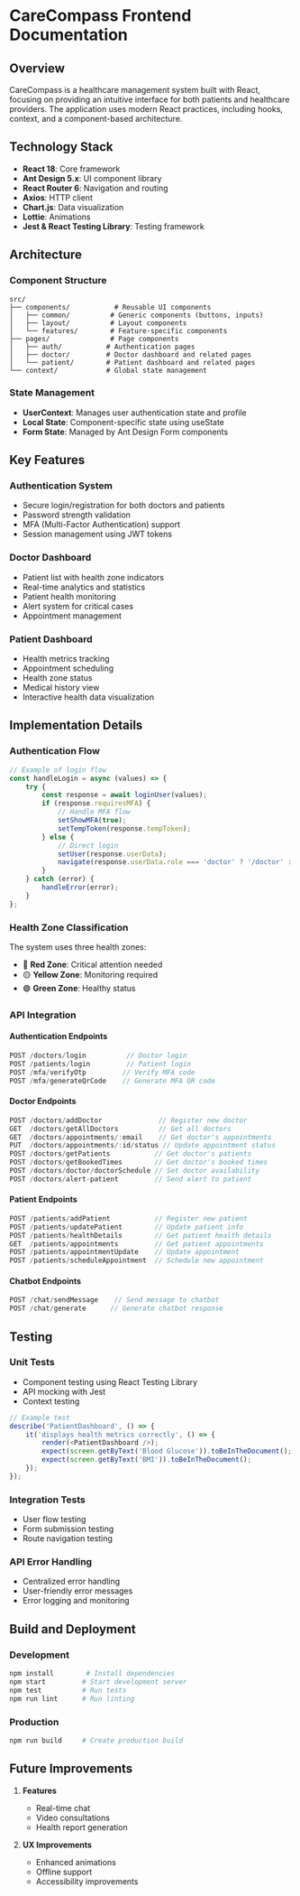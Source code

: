 # CareCompass Frontend Documentation

## Overview
CareCompass is a healthcare management system built with React, focusing on providing an intuitive interface for both patients and healthcare providers. The application uses modern React practices, including hooks, context, and a component-based architecture.

## Technology Stack
- **React 18**: Core framework
- **Ant Design 5.x**: UI component library
- **React Router 6**: Navigation and routing
- **Axios**: HTTP client
- **Chart.js**: Data visualization
- **Lottie**: Animations
- **Jest & React Testing Library**: Testing framework

## Architecture

### Component Structure
```
src/
├── components/           # Reusable UI components
│   ├── common/          # Generic components (buttons, inputs)
│   ├── layout/          # Layout components
│   └── features/        # Feature-specific components
├── pages/               # Page components
│   ├── auth/           # Authentication pages
│   ├── doctor/         # Doctor dashboard and related pages
│   └── patient/        # Patient dashboard and related pages
└── context/            # Global state management
```

### State Management
- **UserContext**: Manages user authentication state and profile
- **Local State**: Component-specific state using useState
- **Form State**: Managed by Ant Design Form components

## Key Features

### Authentication System
- Secure login/registration for both doctors and patients
- Password strength validation
- MFA (Multi-Factor Authentication) support
- Session management using JWT tokens

### Doctor Dashboard
- Patient list with health zone indicators
- Real-time analytics and statistics
- Patient health monitoring
- Alert system for critical cases
- Appointment management

### Patient Dashboard
- Health metrics tracking
- Appointment scheduling
- Health zone status
- Medical history view
- Interactive health data visualization

## Implementation Details

### Authentication Flow
```javascript
// Example of login flow
const handleLogin = async (values) => {
    try {
        const response = await loginUser(values);
        if (response.requiresMFA) {
            // Handle MFA flow
            setShowMFA(true);
            setTempToken(response.tempToken);
        } else {
            // Direct login
            setUser(response.userData);
            navigate(response.userData.role === 'doctor' ? '/doctor' : '/patient');
        }
    } catch (error) {
        handleError(error);
    }
};
```

### Health Zone Classification
The system uses three health zones:
- 🔴 **Red Zone**: Critical attention needed
- 🟡 **Yellow Zone**: Monitoring required
- 🟢 **Green Zone**: Healthy status


### API Integration

#### Authentication Endpoints
```javascript
POST /doctors/login          // Doctor login
POST /patients/login         // Patient login
POST /mfa/verifyOtp         // Verify MFA code
POST /mfa/generateQrCode    // Generate MFA QR code
```

#### Doctor Endpoints
```javascript
POST /doctors/addDoctor              // Register new doctor
GET  /doctors/getAllDoctors          // Get all doctors
GET  /doctors/appointments/:email    // Get doctor's appointments
PUT  /doctors/appointments/:id/status // Update appointment status
POST /doctors/getPatients           // Get doctor's patients
POST /doctors/getBookedTimes        // Get doctor's booked times
POST /doctors/doctor/doctorSchedule // Set doctor availability
POST /doctors/alert-patient         // Send alert to patient
```

#### Patient Endpoints
```javascript
POST /patients/addPatient           // Register new patient
POST /patients/updatePatient        // Update patient info
POST /patients/healthDetails        // Get patient health details
GET  /patients/appointments         // Get patient appointments
POST /patients/appointmentUpdate    // Update appointment
POST /patients/scheduleAppointment  // Schedule new appointment
```

#### Chatbot Endpoints
```javascript
POST /chat/sendMessage    // Send message to chatbot
POST /chat/generate      // Generate chatbot response
```



## Testing

### Unit Tests
- Component testing using React Testing Library
- API mocking with Jest
- Context testing

```javascript
// Example test
describe('PatientDashboard', () => {
    it('displays health metrics correctly', () => {
        render(<PatientDashboard />);
        expect(screen.getByText('Blood Glucose')).toBeInTheDocument();
        expect(screen.getByText('BMI')).toBeInTheDocument();
    });
});
```

### Integration Tests
- User flow testing
- Form submission testing
- Route navigation testing






### API Error Handling
- Centralized error handling
- User-friendly error messages
- Error logging and monitoring

## Build and Deployment

### Development
```bash
npm install        # Install dependencies
npm start         # Start development server
npm test          # Run tests
npm run lint      # Run linting
```

### Production
```bash
npm run build     # Create production build
```


## Future Improvements


1. **Features**
   - Real-time chat
   - Video consultations
   - Health report generation

2. **UX Improvements**
   - Enhanced animations
   - Offline support
   - Accessibility improvements
